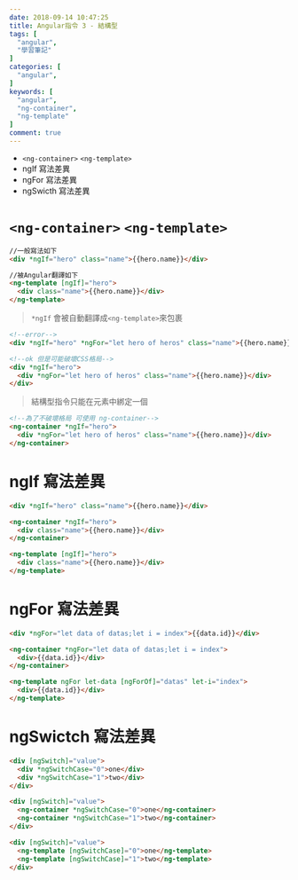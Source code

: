 ```yaml
---
date: 2018-09-14 10:47:25
title: Angular指令 3 - 結構型
tags: [
  "angular",
  "學習筆記"
]
categories: [
  "angular",
]
keywords: [
  "angular",
  "ng-container",
  "ng-template"
]
comment: true
---
```


- `<ng-container>` `<ng-template>`
- ngIf 寫法差異
- ngFor 寫法差異
- ngSwicth 寫法差異
  <!--more-->

# `<ng-container>` `<ng-template>`

```html
//一般寫法如下
<div *ngIf="hero" class="name">{{hero.name}}</div>

//被Angular翻譯如下
<ng-template [ngIf]="hero">
  <div class="name">{{hero.name}}</div>
</ng-template>
```

> `*ngIf` 會被自動翻譯成`<ng-template>`來包裹

```html
<!--error-->
<div *ngIf="hero" *ngFor="let hero of heros" class="name">{{hero.name}}</div>

<!--ok 但是可能破壞CSS格局-->
<div *ngIf="hero">
  <div *ngFor="let hero of heros" class="name">{{hero.name}}</div>
</div>
```

> 結構型指令只能在元素中綁定一個

```html
<!--為了不破壞格局 可使用 ng-container-->
<ng-container *ngIf="hero">
  <div *ngFor="let hero of heros" class="name">{{hero.name}}</div>
</ng-container>
```

# ngIf 寫法差異

```html
<div *ngIf="hero" class="name">{{hero.name}}</div>
```

```html
<ng-container *ngIf="hero">
  <div class="name">{{hero.name}}</div>
</ng-container>
```

```html
<ng-template [ngIf]="hero">
  <div class="name">{{hero.name}}</div>
</ng-template>
```

# ngFor 寫法差異

```html
<div *ngFor="let data of datas;let i = index">{{data.id}}</div>
```

```html
<ng-container *ngFor="let data of datas;let i = index">
  <div>{{data.id}}</div>
</ng-container>
```

```html
<ng-template ngFor let-data [ngForOf]="datas" let-i="index">
  <div>{{data.id}}</div>
</ng-template>
```

# ngSwictch 寫法差異

```html
<div [ngSwitch]="value">
  <div *ngSwitchCase="0">one</div>
  <div *ngSwitchCase="1">two</div>
</div>
```

```html
<div [ngSwitch]="value">
  <ng-container *ngSwitchCase="0">one</ng-container>
  <ng-container *ngSwitchCase="1">two</ng-container>
</div>
```

```html
<div [ngSwitch]="value">
  <ng-template [ngSwitchCase]="0">one</ng-template>
  <ng-template [ngSwitchCase]="1">two</ng-template>
</div>
```
